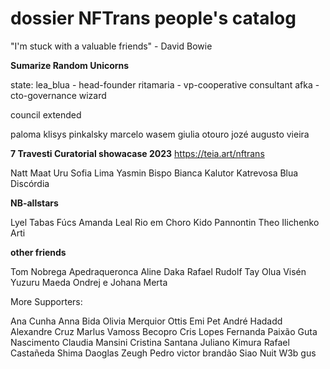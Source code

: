 # dossier NFTrans people's catalog
"I'm stuck with a valuable friends" - David Bowie


**Sumarize Random Unicorns**

state: 
lea_blua - head-founder 
ritamaria - vp-cooperative consultant
afka - cto-governance wizard

council extended

paloma klisys 
pinkalsky 
marcelo wasem 
giulia otouro 
jozé augusto vieira 


**7 Travesti Curatorial showacase 2023**
https://teia.art/nftrans

Natt Maat
Uru 
Sofia Lima 
Yasmin Bispo 
Bianca Kalutor
Katrevosa 
Blua Discórdia

**NB-allstars**

Lyel Tabas 
Fúcs 
Amanda Leal 
Rio em Choro 
Kido Pannontin 
Theo Ilichenko 
Arti

**other friends**

Tom Nobrega 
Apedraqueronca 
Aline Daka 
Rafael Rudolf 
Tay Olua 
Visén 
Yuzuru Maeda 
Ondrej e Johana Merta 

More Supporters:

Ana Cunha 
Anna Bida 
Olivia Merquior 
Ottis 
Emi
Pet 
André Hadadd 
Alexandre Cruz 
Marlus 
Vamoss
Becopro 
Cris Lopes 
Fernanda Paixão 
Guta Nascimento 
Claudia Mansini 
Cristina Santana 
Juliano Kimura
Rafael Castañeda 
Shima 
Daoglas 
Zeugh 
Pedro victor brandão
Siao 
Nuit 
W3b gus

